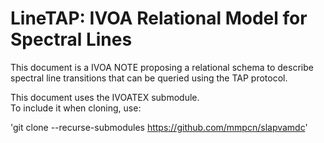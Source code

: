 # LineTAP: IVOA Relational Model for Spectral Lines

This document is a IVOA NOTE proposing a relational schema to describe spectral line transitions that can be queried using the TAP protocol. 

This document uses the IVOATEX submodule.  
To include it when cloning, use:
 
   'git clone --recurse-submodules https://github.com/mmpcn/slapvamdc'
